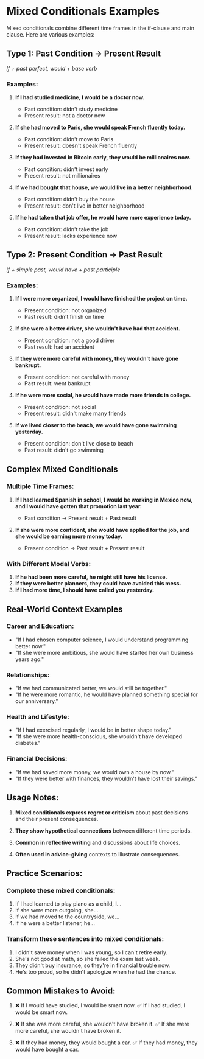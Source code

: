 # Mixed Conditionals Examples

Mixed conditionals combine different time frames in the if-clause and main clause. Here are various examples:

## Type 1: Past Condition → Present Result
*If + past perfect, would + base verb*

### Examples:
1. **If I had studied medicine, I would be a doctor now.**
   - Past condition: didn't study medicine
   - Present result: not a doctor now

2. **If she had moved to Paris, she would speak French fluently today.**
   - Past condition: didn't move to Paris
   - Present result: doesn't speak French fluently

3. **If they had invested in Bitcoin early, they would be millionaires now.**
   - Past condition: didn't invest early
   - Present result: not millionaires

4. **If we had bought that house, we would live in a better neighborhood.**
   - Past condition: didn't buy the house
   - Present result: don't live in better neighborhood

5. **If he had taken that job offer, he would have more experience today.**
   - Past condition: didn't take the job
   - Present result: lacks experience now

## Type 2: Present Condition → Past Result
*If + simple past, would have + past participle*

### Examples:
1. **If I were more organized, I would have finished the project on time.**
   - Present condition: not organized
   - Past result: didn't finish on time

2. **If she were a better driver, she wouldn't have had that accident.**
   - Present condition: not a good driver
   - Past result: had an accident

3. **If they were more careful with money, they wouldn't have gone bankrupt.**
   - Present condition: not careful with money
   - Past result: went bankrupt

4. **If he were more social, he would have made more friends in college.**
   - Present condition: not social
   - Present result: didn't make many friends

5. **If we lived closer to the beach, we would have gone swimming yesterday.**
   - Present condition: don't live close to beach
   - Past result: didn't go swimming

## Complex Mixed Conditionals

### Multiple Time Frames:
1. **If I had learned Spanish in school, I would be working in Mexico now, and I would have gotten that promotion last year.**
   - Past condition → Present result + Past result

2. **If she were more confident, she would have applied for the job, and she would be earning more money today.**
   - Present condition → Past result + Present result

### With Different Modal Verbs:
1. **If he had been more careful, he might still have his license.**
2. **If they were better planners, they could have avoided this mess.**
3. **If I had more time, I should have called you yesterday.**

## Real-World Context Examples

### Career and Education:
- "If I had chosen computer science, I would understand programming better now."
- "If she were more ambitious, she would have started her own business years ago."

### Relationships:
- "If we had communicated better, we would still be together."
- "If he were more romantic, he would have planned something special for our anniversary."

### Health and Lifestyle:
- "If I had exercised regularly, I would be in better shape today."
- "If she were more health-conscious, she wouldn't have developed diabetes."

### Financial Decisions:
- "If we had saved more money, we would own a house by now."
- "If they were better with finances, they wouldn't have lost their savings."

## Usage Notes:

1. **Mixed conditionals express regret or criticism** about past decisions and their present consequences.

2. **They show hypothetical connections** between different time periods.

3. **Common in reflective writing** and discussions about life choices.

4. **Often used in advice-giving** contexts to illustrate consequences.

## Practice Scenarios:

### Complete these mixed conditionals:
1. If I had learned to play piano as a child, I...
2. If she were more outgoing, she...
3. If we had moved to the countryside, we...
4. If he were a better listener, he...

### Transform these sentences into mixed conditionals:
1. I didn't save money when I was young, so I can't retire early.
2. She's not good at math, so she failed the exam last week.
3. They didn't buy insurance, so they're in financial trouble now.
4. He's too proud, so he didn't apologize when he had the chance.

## Common Mistakes to Avoid:

1. ❌ If I would have studied, I would be smart now.
   ✅ If I had studied, I would be smart now.

2. ❌ If she was more careful, she wouldn't have broken it.
   ✅ If she were more careful, she wouldn't have broken it.

3. ❌ If they had money, they would bought a car.
   ✅ If they had money, they would have bought a car.
